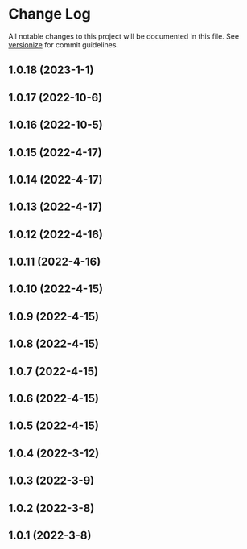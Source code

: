 # Change Log

All notable changes to this project will be documented in this file. See [versionize](https://github.com/versionize/versionize) for commit guidelines.

<a name="1.0.18"></a>
## 1.0.18 (2023-1-1)

<a name="1.0.17"></a>
## 1.0.17 (2022-10-6)

<a name="1.0.16"></a>
## 1.0.16 (2022-10-5)

<a name="1.0.15"></a>
## 1.0.15 (2022-4-17)

<a name="1.0.14"></a>
## 1.0.14 (2022-4-17)

<a name="1.0.13"></a>
## 1.0.13 (2022-4-17)

<a name="1.0.12"></a>
## 1.0.12 (2022-4-16)

<a name="1.0.11"></a>
## 1.0.11 (2022-4-16)

<a name="1.0.10"></a>
## 1.0.10 (2022-4-15)

<a name="1.0.9"></a>
## 1.0.9 (2022-4-15)

<a name="1.0.8"></a>
## 1.0.8 (2022-4-15)

<a name="1.0.7"></a>
## 1.0.7 (2022-4-15)

<a name="1.0.6"></a>
## 1.0.6 (2022-4-15)

<a name="1.0.5"></a>
## 1.0.5 (2022-4-15)

<a name="1.0.4"></a>
## 1.0.4 (2022-3-12)

<a name="1.0.3"></a>
## 1.0.3 (2022-3-9)

<a name="1.0.2"></a>
## 1.0.2 (2022-3-8)

<a name="1.0.1"></a>
## 1.0.1 (2022-3-8)

